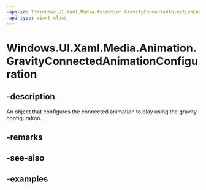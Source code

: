```yaml
---
-api-id: T:Windows.UI.Xaml.Media.Animation.GravityConnectedAnimationConfiguration
-api-type: winrt class
---
```


<!-- Class syntax.
public class GravityConnectedAnimationConfiguration : ConnectedAnimationConfiguration, ConnectedAnimationConfiguration
-->

# Windows.UI.Xaml.Media.Animation.GravityConnectedAnimationConfiguration

## -description
An object that configures the connected animation to play using the gravity configuration. 

## -remarks

## -see-also

## -examples

